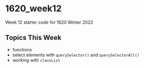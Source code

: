 # 1620_week12

Week 12 starter code for 1620 Winter 2022

## Topics This Week

- functions
- select elements with `querySelector()` and `querySelectorAll()`
- working with `classList`
